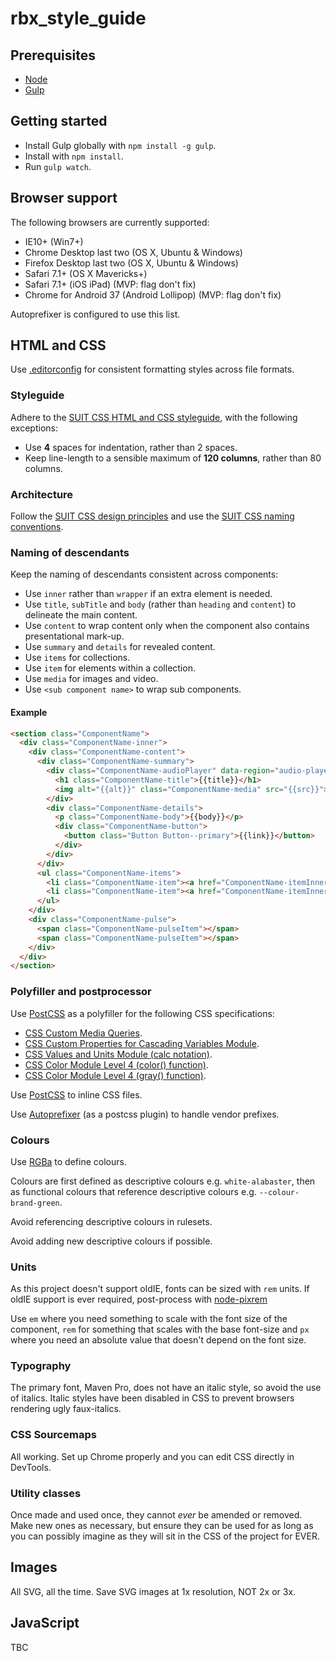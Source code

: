 rbx_style_guide
===============

## Prerequisites

* [Node](http://nodejs.org/)
* [Gulp](http://gulpjs.com/)

## Getting started

* Install Gulp globally with `npm install -g gulp`.
* Install with `npm install`.
* Run `gulp watch`.

## Browser support

The following browsers are currently supported:

* IE10+ (Win7+)
* Chrome Desktop last two (OS X, Ubuntu & Windows)
* Firefox Desktop last two (OS X, Ubuntu & Windows)
* Safari 7.1+ (OS X Mavericks+)
* Safari 7.1+ (iOS iPad) (MVP: flag don't fix)
* Chrome for Android 37 (Android Lollipop) (MVP: flag don't fix)

Autoprefixer is configured to use this list.

## HTML and CSS

Use [.editorconfig](http://editorconfig.org/) for consistent formatting styles across file formats.

### Styleguide

Adhere to the [SUIT CSS HTML and CSS styleguide](https://github.com/suitcss/suit/blob/master/doc/STYLE.md), with the following exceptions:

* Use **4** spaces for indentation, rather than 2 spaces.
* Keep line-length to a sensible maximum of **120 columns**, rather than 80 columns.

### Architecture

Follow the [SUIT CSS design principles](https://github.com/suitcss/suit/blob/master/doc/design-principles.md) and use the [SUIT CSS naming conventions](https://github.com/suitcss/suit/blob/master/doc/naming-conventions.md).

### Naming of descendants

Keep the naming of descendants consistent across components:

* Use `inner` rather than `wrapper` if an extra element is needed.
* Use `title`, `subTitle` and `body` (rather than `heading` and `content`) to delineate the main content.
* Use `content` to wrap content only when the component also contains presentational mark-up.
* Use `summary` and `details` for revealed content.
* Use `items` for collections.
* Use `item` for elements within a collection.
* Use `media` for images and video.
* Use `<sub component name>` to wrap sub components.

#### Example

```html
<section class="ComponentName">
  <div class="ComponentName-inner">
    <div class="ComponentName-content">
      <div class="ComponentName-summary">
        <div class="ComponentName-audioPlayer" data-region="audio-player"></div>
          <h1 class="ComponentName-title">{{title}}</h1>
          <img alt="{{alt}}" class="ComponentName-media" src="{{src}}">
        </div>
        <div class="ComponentName-details">
          <p class="ComponentName-body">{{body}}</p>
          <div class="ComponentName-button">
            <button class="Button Button--primary">{{link}}</button>
          </div>
        </div>
      </div>
      <ul class="ComponentName-items">
        <li class="ComponentName-item"><a href="ComponentName-itemInner">{{link}}</a></li>
        <li class="ComponentName-item"><a href="ComponentName-itemInner">{{link}}</a></li>
      </ul>
    </div>
    <div class="ComponentName-pulse">
      <span class="ComponentName-pulseItem"></span>
      <span class="ComponentName-pulseItem"></span>
    </div>
  </div>
</section>
```

### Polyfiller and postprocessor

Use [PostCSS](https://github.com/postcss/postcss) as a polyfiller for the following CSS specifications:

* [CSS Custom Media Queries](http://dev.w3.org/csswg/mediaqueries/#custom-mq).
* [CSS Custom Properties for Cascading Variables Module](http://dev.w3.org/csswg/css-variables/).
* [CSS Values and Units Module (calc notation)](http://www.w3.org/TR/css3-values/#calc-notation).
* [CSS Color Module Level 4 (color() function)](http://dev.w3.org/csswg/css-color/#modifying-colors).
* [CSS Color Module Level 4 (gray() function)](http://dev.w3.org/csswg/css-color/#grays).

Use [PostCSS](https://github.com/postcss/postcss) to inline CSS files.

Use [Autoprefixer](https://github.com/postcss/autoprefixer) (as a postcss plugin) to handle vendor prefixes.

### Colours

Use [RGBa](https://docs.webplatform.org/wiki/css/color#RGBA_Notation) to define colours.

Colours are first defined as descriptive colours e.g. `white-alabaster`, then as functional colours that reference descriptive colours e.g. `--colour-brand-green`.

Avoid referencing descriptive colours in rulesets.

Avoid adding new descriptive colours if possible.

### Units

As this project doesn't support oldIE, fonts can be sized with `rem` units. If oldIE support is ever required, post-process with [node-pixrem](https://github.com/robwierzbowski/node-pixrem)

Use `em` where you need something to scale with the font size of the component, `rem` for something that scales with the base font-size and `px` where you need an absolute value that doesn't depend on the font size.

### Typography

The primary font, Maven Pro, does not have an italic style, so avoid the use of italics. Italic styles have been disabled in CSS to prevent browsers rendering ugly faux-italics.

### CSS Sourcemaps

All working. Set up Chrome properly and you can edit CSS directly in DevTools.

### Utility classes

Once made and used once, they cannot *ever* be amended or removed. Make new ones as necessary, but ensure they can be used for as long as you can possibly imagine as they will sit in the CSS of the project for EVER.

## Images

All SVG, all the time. Save SVG images at 1x resolution, NOT 2x or 3x.

## JavaScript

TBC
